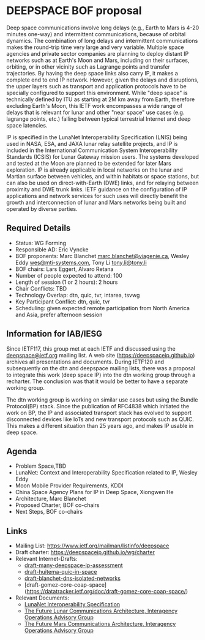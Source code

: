 # DEEPSPACE BOF proposal

Deep space communications involve long delays (e.g., Earth to Mars is 4-20 minutes one-way) and intermittent communications, because of orbital dynamics. The combination of long delays and intermittent communications makes the round-trip time very large and very variable. Multiple space agencies and private sector companies are planning to deploy distant IP networks such as at Earth's Moon and Mars, including on their surfaces, orbiting, or in other vicinity such as Lagrange points and transfer trajectories. By having the deep space links also carry IP, it makes a complete end to end IP network. However, given the delays and disruptions, the upper layers such as transport and application protocols have to be specially configured to support this environment. While "deep space" is technically defined by ITU as starting at 2M km away from Earth, therefore excluding Earth's Moon, this IETF work encompasses a wide range of delays that is relevant for lunar and other "near space" use cases (e.g. lagrange points, etc.) falling between typical terrestrial Internet and deep space latencies.

IP is specified in the LunaNet Interoperability Specification (LNIS) being used in NASA, ESA, and JAXA lunar relay satellite projects, and IP is included in the International Communication System Interoperability Standards (ICSIS) for Lunar Gateway mission users.  The systems developed and tested at the Moon are planned to be extended for later Mars exploration.  IP is already applicable in local networks on the lunar and Martian surface between vehicles, and within habitats or space stations, but can also be used on direct-with-Earth (DWE) links, and for relaying between proximity and DWE trunk links. IETF guidance on the configuration of IP applications and network services for such uses will directly benefit the growth and interconnection of lunar and Mars networks being built and operated by diverse parties.

## Required Details
* Status: WG Forming
* Responsible AD: Eric Vyncke
* BOF proponents: Marc Blanchet <marc.blanchet@viagenie.ca>, Wesley Eddy <wes@mti-systems.com>, Tony Li <tony.li@tony.li>
* BOF chairs: Lars Eggert, Alvaro Retana
* Number of people expected to attend: 100
* Length of session (1 or 2 hours): 2 hours
* Chair Conflicts: TBD
* Technology Overlap: dtn, quic, tvr, intarea, tsvwg
* Key Participant Conflict: dtn, quic, tvr
* Scheduling: given expected remote participation from North America and Asia, prefer afternoon session

## Information for IAB/IESG
Since IETF117, this group met at each IETF and discussed using the deepspace@ietf.org mailing list. A web site (https://deepspaceip.github.io) archives all presentations and documents.
During IETF120 and subsequently on the dtn and deepspace mailing lists, there was a proposal to integrate this work (deep space IP) into the dtn working group through a recharter. The conclusion was that it would be better to have a separate working group. 

The dtn working group is working on similar use cases but using the Bundle Protocol(BP) stack. Since the publication of RFC4838 which initiated the work on BP, the IP and associated transport stack has evolved to support disconnected devices like IoTs and new transport protocols such as QUIC. This makes a different situation than 25 years ago, and makes IP usable in deep space.

## Agenda
* Problem Space,TBD 
* LunaNet: Context and Interoperability Specification related to IP, Wesley Eddy
* Moon Mobile Provider Requirements, KDDI
* China Space Agency Plans for IP in Deep Space, Xiongwen He
* Architecture, Marc Blanchet
* Proposed Charter, BOF co-chairs
* Next Steps, BOF co-chairs

## Links
* Mailing List: https://www.ietf.org/mailman/listinfo/deepspace
* Draft charter: https://deepspaceip.github.io/wg/charter
* Relevant Internet-Drafts:
  * [draft-many-deepspace-ip-assessment](https://datatracker.ietf.org/doc/draft-many-deepspace-ip-assessment/) 
  * [draft-huitema-quic-in-space](https://datatracker.ietf.org/doc/draft-huitema-quic-in-space/)
  * [draft-blanchet-dns-isolated-networks](https://datatracker.ietf.org/doc/draft-blanchet-dns-isolated-networks)
  * [draft-gomez-core-coap-space] (https://datatracker.ietf.org/doc/draft-gomez-core-coap-space/)
* Relevant Documents:
  * [LunaNet Interoperability Specification](https://www.nasa.gov/directorates/somd/space-communications-navigation-program/lunanet-interoperability-specification/)
  * [The Future Lunar Communications Architecture, Interagency Operations Advisory Group](https://www.ioag.org/Public%20Documents/Lunar%20communications%20architecture%20study%20report%20FINAL%20v1.3.pdf)
  * [The Future Mars Communications Architecture, Interagency Operations Advisory Group](https://www.ioag.org/Public%20Documents/MBC%20architecture%20report%20final%20version%20PDF.pdf)

